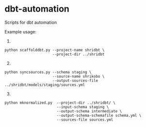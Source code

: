 # dbt-automation
Scripts for dbt automation

Example usage:

1. 

    python scaffolddbt.py --project-name shridbt \
                          --project-dir ../shridbt
2. 

    python syncsources.py --schema staging \
                          --source-name shrikobo \
                          --output-sources-file ../shridbt/models/staging/sources.yml

3. 

    python mknormalized.py  --project-dir ../shridbt/ \
                            --input-schema staging \
                            --output-schema intermediate \
                            --output-schema-schemafile schema.yml \
                            --sources-file sources.yml


